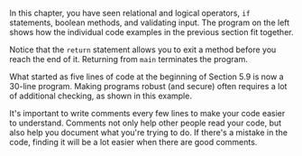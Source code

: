 In this chapter, you have seen relational and logical operators, `if` statements, boolean methods, and validating input. The program on the left shows how the individual code examples in the previous section fit together.



Notice that the `return` statement allows you to exit a method before you reach the end of it. Returning from `main` terminates the program.

What started as five lines of code at the beginning of Section 5.9 is now a 30-line program. Making programs robust (and secure) often requires a lot of additional checking, as shown in this example.


It's important to write comments every few lines to make your code easier to understand. Comments not only help other people read your code, but also help you document what you're trying to do. If there's a mistake in the code, finding it will be a lot easier when there are good comments.